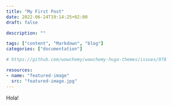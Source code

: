 ```yaml
---
title: "My First Post"
date: 2022-06-24T19:14:25+02:00
draft: false

description: ""

tags: ["content", "Markdown", "blog"]
categories: ["documentation"]

# https://github.com/wowchemy/wowchemy-hugo-themes/issues/978

resources:
- name: "featured-image"
  src: "featured-image.jpg"
---
```


Hola!

